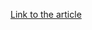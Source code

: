 [Link to the article](https://domaintools.com/resources/blog/visibility-monitoring-and-critical-infrastructure-security)
